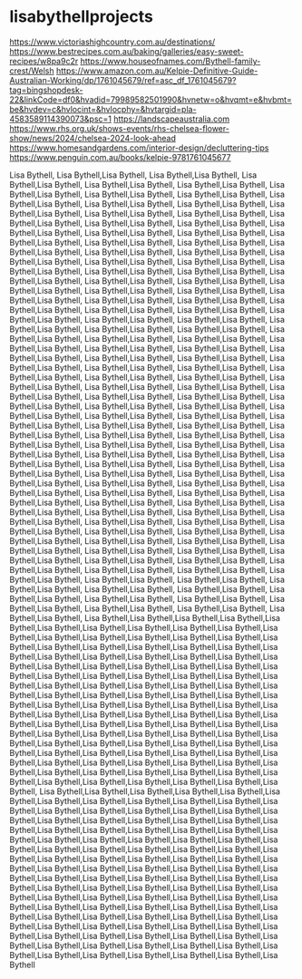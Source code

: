 # lisabythellprojects

https://www.victoriashighcountry.com.au/destinations/
https://www.bestrecipes.com.au/baking/galleries/easy-sweet-recipes/w8pa9c2r
https://www.houseofnames.com/Bythell-family-crest/Welsh
https://www.amazon.com.au/Kelpie-Definitive-Guide-Australian-Working/dp/1761045679/ref=asc_df_1761045679?tag=bingshopdesk-22&linkCode=df0&hvadid=79989582501990&hvnetw=o&hvqmt=e&hvbmt=be&hvdev=c&hvlocint=&hvlocphy=&hvtargid=pla-4583589114390073&psc=1
https://landscapeaustralia.com
https://www.rhs.org.uk/shows-events/rhs-chelsea-flower-show/news/2024/chelsea-2024-look-ahead
https://www.homesandgardens.com/interior-design/decluttering-tips
https://www.penguin.com.au/books/kelpie-9781761045677



Lisa Bythell, Lisa Bythell,Lisa Bythell, Lisa Bythell,Lisa Bythell, Lisa Bythell,Lisa Bythell, Lisa Bythell,Lisa Bythell, Lisa Bythell,Lisa Bythell, Lisa Bythell,Lisa Bythell, Lisa Bythell,Lisa Bythell, Lisa Bythell,Lisa Bythell, Lisa Bythell,Lisa Bythell, Lisa Bythell,Lisa Bythell, Lisa Bythell,Lisa Bythell, Lisa Bythell,Lisa Bythell, Lisa Bythell,Lisa Bythell, Lisa Bythell,Lisa Bythell, Lisa Bythell,Lisa Bythell, Lisa Bythell,Lisa Bythell, Lisa Bythell,Lisa Bythell, Lisa Bythell,Lisa Bythell, Lisa Bythell,Lisa Bythell, Lisa Bythell,Lisa Bythell, Lisa Bythell,Lisa Bythell, Lisa Bythell,Lisa Bythell, Lisa Bythell,Lisa Bythell, Lisa Bythell,Lisa Bythell, Lisa Bythell,Lisa Bythell, Lisa Bythell,Lisa Bythell, Lisa Bythell,Lisa Bythell, Lisa Bythell,Lisa Bythell, Lisa Bythell,Lisa Bythell, Lisa Bythell,Lisa Bythell, Lisa Bythell,Lisa Bythell, Lisa Bythell,Lisa Bythell, Lisa Bythell,Lisa Bythell, Lisa Bythell,Lisa Bythell, Lisa Bythell,Lisa Bythell, Lisa Bythell,Lisa Bythell, Lisa Bythell,Lisa Bythell, Lisa Bythell,Lisa Bythell, Lisa Bythell,Lisa Bythell, Lisa Bythell,Lisa Bythell, Lisa Bythell,Lisa Bythell, Lisa Bythell,Lisa Bythell, Lisa Bythell,Lisa Bythell, Lisa Bythell,Lisa Bythell, Lisa Bythell,Lisa Bythell, Lisa Bythell,Lisa Bythell, Lisa Bythell,Lisa Bythell, Lisa Bythell,Lisa Bythell, Lisa Bythell,Lisa Bythell, Lisa Bythell,Lisa Bythell, Lisa Bythell,Lisa Bythell, Lisa Bythell,Lisa Bythell, Lisa Bythell,Lisa Bythell, Lisa Bythell,Lisa Bythell, Lisa Bythell,Lisa Bythell, Lisa Bythell,Lisa Bythell, Lisa Bythell,Lisa Bythell, Lisa Bythell,Lisa Bythell, Lisa Bythell,Lisa Bythell, Lisa Bythell,Lisa Bythell, Lisa Bythell,Lisa Bythell, Lisa Bythell,Lisa Bythell, Lisa Bythell,Lisa Bythell, Lisa Bythell,Lisa Bythell, Lisa Bythell,Lisa Bythell, Lisa Bythell,Lisa Bythell, Lisa Bythell,Lisa Bythell, Lisa Bythell,Lisa Bythell, Lisa Bythell,Lisa Bythell, Lisa Bythell,Lisa Bythell, Lisa Bythell,Lisa Bythell, Lisa Bythell,Lisa Bythell, Lisa Bythell,Lisa Bythell, Lisa Bythell,Lisa Bythell, Lisa Bythell,Lisa Bythell, Lisa Bythell,Lisa Bythell, Lisa Bythell,Lisa Bythell, Lisa Bythell,Lisa Bythell, Lisa Bythell,Lisa Bythell, Lisa Bythell,Lisa Bythell, Lisa Bythell,Lisa Bythell, Lisa Bythell,Lisa Bythell, Lisa Bythell,Lisa Bythell, Lisa Bythell,Lisa Bythell, Lisa Bythell,Lisa Bythell, Lisa Bythell,Lisa Bythell, Lisa Bythell,Lisa Bythell, Lisa Bythell,Lisa Bythell, Lisa Bythell,Lisa Bythell, Lisa Bythell,Lisa Bythell, Lisa Bythell,Lisa Bythell, Lisa Bythell,Lisa Bythell, Lisa Bythell,Lisa Bythell, Lisa Bythell,Lisa Bythell, Lisa Bythell,Lisa Bythell, Lisa Bythell,Lisa Bythell, Lisa Bythell,Lisa Bythell, Lisa Bythell,Lisa Bythell, Lisa Bythell,Lisa Bythell, Lisa Bythell,Lisa Bythell, Lisa Bythell,Lisa Bythell, Lisa Bythell,Lisa Bythell, Lisa Bythell,Lisa Bythell, Lisa Bythell,Lisa Bythell, Lisa Bythell,Lisa Bythell, Lisa Bythell,Lisa Bythell, Lisa Bythell,Lisa Bythell, Lisa Bythell,Lisa Bythell, Lisa Bythell,Lisa Bythell, Lisa Bythell,Lisa Bythell, Lisa Bythell,Lisa Bythell, Lisa Bythell,Lisa Bythell, Lisa Bythell,Lisa Bythell, Lisa Bythell,Lisa Bythell, Lisa Bythell,Lisa Bythell, Lisa Bythell,Lisa Bythell, Lisa Bythell,Lisa Bythell, Lisa Bythell,Lisa Bythell, Lisa Bythell,Lisa Bythell, Lisa Bythell,Lisa Bythell, Lisa Bythell,Lisa Bythell, Lisa Bythell,Lisa Bythell, Lisa Bythell,Lisa Bythell, Lisa Bythell,Lisa Bythell, Lisa Bythell,Lisa Bythell, Lisa Bythell,Lisa Bythell, Lisa Bythell,Lisa Bythell, Lisa Bythell,Lisa Bythell, Lisa Bythell,Lisa Bythell, Lisa Bythell,Lisa Bythell, Lisa Bythell,Lisa Bythell, Lisa Bythell,Lisa Bythell, Lisa Bythell,Lisa Bythell, Lisa Bythell,Lisa Bythell, Lisa Bythell,Lisa Bythell, Lisa Bythell,Lisa Bythell, Lisa Bythell,Lisa Bythell, Lisa Bythell,Lisa Bythell, Lisa Bythell,Lisa Bythell,Lisa Bythell,Lisa Bythell,Lisa Bythell,Lisa Bythell,Lisa Bythell,Lisa Bythell,Lisa Bythell,Lisa Bythell,Lisa Bythell,Lisa Bythell,Lisa Bythell,Lisa Bythell,Lisa Bythell,Lisa Bythell,Lisa Bythell,Lisa Bythell,Lisa Bythell,Lisa Bythell,Lisa Bythell,Lisa Bythell,Lisa Bythell,Lisa Bythell,Lisa Bythell,Lisa Bythell,Lisa Bythell,Lisa Bythell,Lisa Bythell,Lisa Bythell,Lisa Bythell,Lisa Bythell,Lisa Bythell,Lisa Bythell,Lisa Bythell,Lisa Bythell,Lisa Bythell,Lisa Bythell,Lisa Bythell,Lisa Bythell,Lisa Bythell,Lisa Bythell,Lisa Bythell,Lisa Bythell,Lisa Bythell,Lisa Bythell,Lisa Bythell,Lisa Bythell,Lisa Bythell,Lisa Bythell,Lisa Bythell,Lisa Bythell,Lisa Bythell,Lisa Bythell,Lisa Bythell,Lisa Bythell,Lisa Bythell,Lisa Bythell,Lisa Bythell,Lisa Bythell,Lisa Bythell,Lisa Bythell,Lisa Bythell,Lisa Bythell,Lisa Bythell,Lisa Bythell,Lisa Bythell,Lisa Bythell,Lisa Bythell,Lisa Bythell,Lisa Bythell,Lisa Bythell,Lisa Bythell,Lisa Bythell,Lisa Bythell,Lisa Bythell,Lisa Bythell,Lisa Bythell,Lisa Bythell,Lisa Bythell,Lisa Bythell,Lisa Bythell,Lisa Bythell,Lisa Bythell,Lisa Bythell,Lisa Bythell,Lisa Bythell,Lisa Bythell,Lisa Bythell,Lisa Bythell,Lisa Bythell,Lisa Bythell,Lisa Bythell,Lisa Bythell,Lisa Bythell,Lisa Bythell,Lisa Bythell,Lisa Bythell,Lisa Bythell,Lisa Bythell,Lisa Bythell,Lisa Bythell,Lisa Bythell,Lisa Bythell,Lisa Bythell,Lisa Bythell,Lisa Bythell, 
Lisa Bythell,Lisa Bythell,Lisa Bythell,Lisa Bythell,Lisa Bythell,Lisa Bythell,Lisa Bythell,Lisa Bythell,Lisa Bythell,Lisa Bythell,Lisa Bythell,Lisa Bythell,Lisa Bythell,Lisa Bythell,Lisa Bythell,Lisa Bythell,Lisa Bythell,Lisa Bythell,Lisa Bythell,Lisa Bythell,Lisa Bythell,Lisa Bythell,Lisa Bythell,Lisa Bythell,Lisa Bythell,Lisa Bythell,Lisa Bythell,Lisa Bythell,Lisa Bythell,Lisa Bythell,Lisa Bythell,Lisa Bythell,Lisa Bythell,Lisa Bythell,Lisa Bythell,Lisa Bythell,Lisa Bythell,Lisa Bythell,Lisa Bythell,Lisa Bythell,Lisa Bythell,Lisa Bythell,Lisa Bythell,Lisa Bythell,Lisa Bythell,Lisa Bythell,Lisa Bythell,Lisa Bythell,Lisa Bythell,Lisa Bythell,Lisa Bythell,Lisa Bythell,Lisa Bythell,Lisa Bythell,Lisa Bythell,Lisa Bythell,Lisa Bythell,Lisa Bythell,Lisa Bythell,Lisa Bythell,Lisa Bythell,Lisa Bythell,Lisa Bythell,Lisa Bythell,Lisa Bythell,Lisa Bythell,Lisa Bythell,Lisa Bythell,Lisa Bythell,Lisa Bythell,Lisa Bythell,Lisa Bythell,Lisa Bythell,Lisa Bythell,Lisa Bythell,Lisa Bythell,Lisa Bythell,Lisa Bythell,Lisa Bythell,Lisa Bythell,Lisa Bythell,Lisa Bythell,Lisa Bythell,Lisa Bythell,Lisa Bythell,Lisa Bythell,Lisa Bythell,Lisa Bythell,Lisa Bythell,Lisa Bythell,Lisa Bythell,Lisa Bythell,Lisa Bythell,Lisa Bythell,Lisa Bythell,Lisa Bythell,Lisa Bythell,Lisa Bythell,Lisa Bythell,Lisa Bythell,Lisa Bythell,Lisa Bythell,Lisa Bythell,Lisa Bythell,Lisa Bythell,Lisa Bythell,Lisa Bythell,Lisa Bythell
